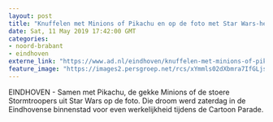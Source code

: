 ```yaml
---
layout: post
title: "Knuffelen met Minions of Pikachu en op de foto met Star Wars-helden in Eindhoven: een droom wordt werkelijkheid"
date: Sat, 11 May 2019 17:42:00 GMT
categories: 
- noord-brabant 
- eindhoven 
externe_link: "https://www.ad.nl/eindhoven/knuffelen-met-minions-of-pikachu-en-op-de-foto-met-star-wars-helden-in-eindhoven-een-droom-wordt-werkelijkheid~aedf1c7c/"
feature_image: "https://images2.persgroep.net/rcs/xYmmls02dXbmra7IfGLjsZwFOGc/diocontent/147982517/_fitwidth/400/?appId=21791a8992982cd8da851550a453bd7f&quality=0.7"
---
```


EINDHOVEN - Samen met Pikachu, de gekke Minions of de stoere Stormtroopers uit Star Wars op de foto. Die droom werd zaterdag in de Eindhovense binnenstad voor even werkelijkheid tijdens de Cartoon Parade.
